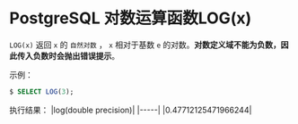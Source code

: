 # PostgreSQL 对数运算函数LOG(x)

`LOG(x)` 返回 `x` 的 `自然对数` ， `x` 相对于基数 `e` 的对数。**对数定义域不能为负数，因此传入负数时会抛出错误提示**。

示例：

``` sql
$ SELECT LOG(3);
```

执行结果：
|log(double precision)|
|-----|
|0.47712125471966244|
